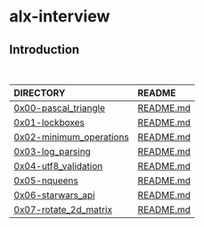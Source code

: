# alx-interview

## Introduction

<br/>

| DIRECTORY | README |
| :--- | :--- |
| [0x00-pascal_triangle](https://github.com/lulu994/alx-interview/tree/master/0x00-pascal_triangle) |  [README.md](https://github.com/lulu994/alx-interview/blob/master/0x00-pascal_triangle/README.md)|
| [0x01-lockboxes](https://github.com/lulu994/alx-interview/tree/master/0x01-lockboxes) |  [README.md](https://github.com/lulu994/alx-interview/blob/master/0x01-lockboxes/README.md)|
| [0x02-minimum_operations](https://github.com/lulu994/alx-interview/tree/master/0x02-minimum_operations) |  [README.md](https://github.com/lulu994/alx-interview/blob/master/0x02-minimum_operations/README.md)|
| [0x03-log_parsing](https://github.com/lulu994/alx-interview/tree/master/0x03-log_parsing) |  [README.md](https://github.com/lulu994/alx-interview/blob/master/0x03-log_parsing/README.md)|
| [0x04-utf8_validation](https://github.com/lulu994/alx-interview/tree/master/0x04-utf8_validation) |  [README.md](https://github.com/lulu994/alx-interview/blob/master/0x04-utf8_validation/README.md)|
| [0x05-nqueens](https://github.com/lulu994/alx-interview/tree/master/0x05-nqueens) |  [README.md](https://github.com/lulu994/alx-interview/blob/master/0x05-nqueens/README.md)|
| [0x06-starwars_api](https://github.com/lulu994/alx-interview/tree/master/0x06-starwars_api) |  [README.md](https://github.com/lulu994/alx-interview/blob/master/0x06-starwars_api/README.md)|
| [0x07-rotate_2d_matrix](https://github.com/lulu994/alx-interview/tree/master/0x07-rotate_2d_matrix) |  [README.md](https://github.com/lulu994/alx-interview/blob/master/0x07-rotate_2d_matrix/README.md)|
